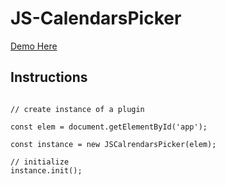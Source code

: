 # JS-CalendarsPicker
[Demo Here](https://zohdi.me/js-calendarspicker)

## Instructions

```

// create instance of a plugin

const elem = document.getElementById('app');

const instance = new JSCalrendarsPicker(elem);

// initialize
instance.init();

```

